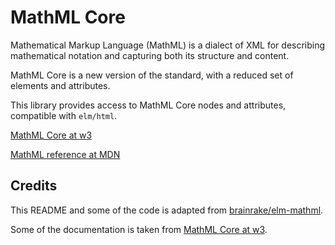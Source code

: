 # MathML Core

Mathematical Markup Language (MathML) is a dialect of XML for describing mathematical notation and capturing both its structure and content.

MathML Core is a new version of the standard, with a reduced set of elements and attributes.

This library provides access to MathML Core nodes and attributes, compatible with `elm/html`.

[MathML Core at w3](https://www.w3.org/TR/mathml-core)

[MathML reference at MDN](https://developer.mozilla.org/en-US/docs/Web/MathML)

## Credits

This README and some of the code is adapted from [brainrake/elm-mathml](https://github.com/brainrake/elm-mathml).

Some of the documentation is taken from [MathML Core at w3](https://www.w3.org/TR/mathml-core).
